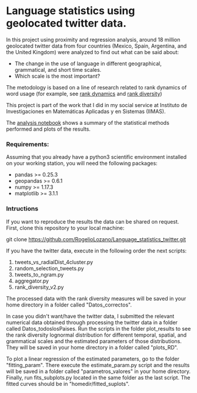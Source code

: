 # Language statistics using geolocated twitter data.

In this project using proximity and regression analysis, around 18 million geolocated twitter data from four countries (Mexico, Spain, Argentina, and the United Kingdom) were analyzed to find out what can be said about:

+ The change in the use of language in different geographical, grammatical, and short time scales.
+ Which scale is the most important?

The metodology is based on a line of research related to rank dynamics of word usage (for example, see [rank dynamics](https://www.frontiersin.org/articles/10.3389/fphy.2018.00045/full) and [rank diversity](https://journals.plos.org/plosone/article?id=10.1371/journal.pone.0121898))

This project is part of the work that I did in my social service at Instituto de Investigaciones en Matemáticas Aplicadas y en Sistemas (IIMAS).


The [analysis notebook](https://github.com/RogelioLozano/Language_statistics_twitter/blob/master/stat_analysis/Analysis_notebook.ipynb) shows a summary of the statistical methods performed and plots of the results.


### Requirements:
Assuming that you already have a python3 scientific environment installed on your working station, you will need the following packages:
+ pandas >= 0.25.3
+ geopandas >= 0.6.1
+ numpy >= 1.17.3
+ matplotlib >= 3.1.1

### Intructions

If you want to reproduce the results the data can be shared on request. First, clone this repository to your local machine:

git clone https://github.com/RogelioLozano/Language_statistics_twitter.git

If you have the twitter data, execute in the following order the next scripts:

1. tweets_vs_radialDist_4cluster.py
2. random_selection_tweets.py
3. tweets_to_ngram.py
4. aggregator.py
5. rank_diversity_v2.py 

The processed data with the rank diversity measures will be saved in your home directory in a folder called "Datos_correctos".

In case you didn't want/have the twitter data, I submitted the relevant numerical data obtained through processing the twitter data in a folder called Datos_todoslosPaises. Run the scripts in the folder plot_results to see the rank diversity lognormal distribution for different temporal, spatial, and grammatical scales and the estimated parameters of those distributions. They will be saved in your home directory in a folder called "plots_RD".

To plot a linear regression of the estimated parameters, go to the folder "fitting_param". There execute the estimate_param.py script and the results will be saved in a folder called "parametros_valores" in your home directory. Finally, run fits_subplots.py located in the same folder as the last script. The fitted curves should be in "homedir/fitted_suplots".
